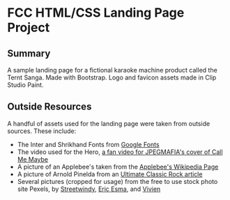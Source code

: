 # FCC HTML/CSS Landing Page Project

## Summary 

A sample landing page for a fictional karaoke machine product called the Ternt Sanga. Made with Bootstrap. Logo and favicon assets made in Clip Studio Paint.

## Outside Resources

A handful of assets used for the landing page were taken from outside sources. These include:
* The Inter and Shrikhand Fonts from [Google Fonts](https://fonts.google.com/)
* The video used for the Hero, [a fan video for JPEGMAFIA's cover of Call Me Maybe](https://www.youtube.com/watch?v=h3L-OV-9dzk)
* A picture of an Applebee's taken from the [Applebee's Wikipedia Page](https://en.wikipedia.org/wiki/Applebee%27s)
* A picture of Arnold Pinelda from an [Ultimate Classic Rock article](https://ultimateclassicrock.com/arnel-pineda-first-journey-show/)
* Several pictures (cropped for usage) from the free to use stock photo site Pexels, by [Streetwindy](https://www.pexels.com/photo/woman-holding-a-microphone-while-singing-on-a-karaoke-4130659/), [Eric Esma](https://www.pexels.com/photo/man-wearing-denim-jacket-singing-on-stage-894156/), and [Vivien](https://www.pexels.com/photo/neon-lights-signage-in-japanese-6488212/)